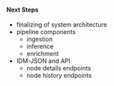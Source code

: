 #### Next Steps<!-- .element: style="float: left" -->

* finalizing of system architecture<!-- .element: class="fragment" -->
* pipeline components<!-- .element: class="fragment" -->
    - ingestion<!-- .element: class="fragment" -->
    - inference<!-- .element: class="fragment" -->
    - enrichment<!-- .element: class="fragment" -->
* IDM-JSON and API<!-- .element: class="fragment" -->
    - node details endpoints<!-- .element: class="fragment" -->
    - node history endpoints<!-- .element: class="fragment" -->